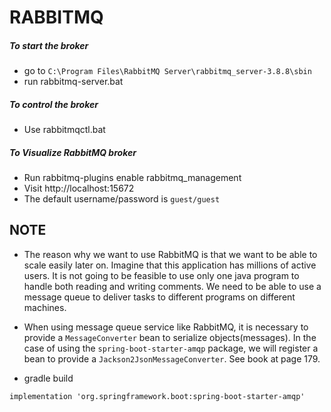 # RABBITMQ
##### To start the broker
* go to `C:\Program Files\RabbitMQ Server\rabbitmq_server-3.8.8\sbin`
* run rabbitmq-server.bat 

##### To control the broker
* Use rabbitmqctl.bat

##### To Visualize RabbitMQ broker
* Run rabbitmq-plugins enable rabbitmq_management
* Visit http://localhost:15672
* The default username/password is `guest/guest`

## NOTE
* The reason why we want to use RabbitMQ is that we want to be able to scale easily later
on. Imagine that this application has millions of active users. It is not going to be
feasible to use only one java program to handle both reading and writing comments. We need
to be able to use a message queue to deliver tasks to different programs on different 
machines.

* When using message queue service like RabbitMQ, it is necessary to provide a
`MessageConverter` bean to serialize objects(messages). In the case of
 using the `spring-boot-starter-amqp` package, we will register a bean to
 provide a `Jackson2JsonMessageConverter`. See book at page 179.
 
 * gradle build
```
implementation 'org.springframework.boot:spring-boot-starter-amqp'
```